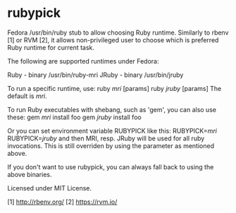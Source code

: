 rubypick
=========

Fedora /usr/bin/ruby stub to allow choosing Ruby runtime. Similarly to rbenv [1] or RVM [2], it allows non-privileged user to choose which is preferred Ruby runtime for current task.

The following are supported runtimes under Fedora:

Ruby - binary /usr/bin/ruby-mri
JRuby - binary /usr/bin/jruby

To run a specific runtime, use:
ruby _mri_ [params]
ruby _jruby_ [params]
The default is _mri_.

To run Ruby executables with shebang, such as 'gem', you can also use these:
gem _mri_ install foo
gem _jruby_ install foo

Or you can set environment variable RUBYPICK like this:
RUBYPICK=_mri_
RUBYPICK=_jruby_
and then MRI, resp. JRuby will be used for all ruby invocations.
This is still overriden by using the parameter as mentioned above.

If you don't want to use rubypick, you can always fall back to
using the above binaries.

Licensed under MIT License.

[1] http://rbenv.org/
[2] https://rvm.io/
